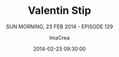 ---
layout: episode
title: "Valentin Stip"
subtitle: SUN MORNING, 23 FEB 2014 - EPISODE 129
date: 2014-02-23 09:30:00
author: "ImaCrea"
published: true

guest_name: Valentin Stip
guest_pic: /img/guestPics/129_Valentin_Stip.jpg
guest_color: dreamy
bigTitle_font_ratio: 6
bigTitle_line_ratio: 1

episode_number: 129
episode_URL: http://mailta.pe/129-Valentin-Stip.html
episode_FB_Pic: http://mailta.pe/img/fbPics/129.jpg

description: "This morning, welcome on Dream Airlines. Our captain, Valentin Stip, will take us off to glowing masses of condensed sound vapor floating in the sky. Classical music and vibrant sunrays blend together over the sea of clouds, close your eyes and let the wave bring you till the edge of the atmosphere. We’ll get back on earth progressively to finally land in the middle of the Amazon rainforest where a tribe of brazilian shamans tripping on glue are waiting for us."

intro: "This morning, welcome on Dream Airlines. Our captain, <a href=\"https://www.facebook.com/pages/Valentin-Stip/121985284555099\" target=\"_blank\">Valentin Stip</a>, will take us off to glowing masses of condensed sound vapor floating in the sky. Classical music and vibrant sunrays blend together over the sea of clouds, close your eyes and let the wave bring you till the edge of the atmosphere.<br/><br/>We’ll get back on earth progressively to finally land in the middle of the Amazon rainforest where a tribe of brazilian shamans tripping on glue are waiting for us."

guest_story_headline: A pianist's mind wandering through the infinite of computer music.
guest_story_content: Known for being part of Other People, Nicolas Jaar's label, <a href="https://www.facebook.com/pages/Valentin-Stip/121985284555099" target="_blank">Valentin Stip</a> is creating one of the most interesting listening experience we've heard in a long time. His subtle knowledge of perfect arrangement goes to a level we know in very few artists. His music breaks many barriers and manage to build a unique vibe pulling him out of Nico's shadow. We bet this is only the beginning of a great story, be sure to check his fresh debut album <a href="http://boomkat.com/downloads/908587-valentin-stip-sigh" target="_blank">"Sigh"</a>.

guest_explanation_headline: His morning inspiration
guest_explanation_track1: The way the melody comes out of sonic space is something that always brings my mind back from sleep smoothly.
guest_explanation_track2: This piece has been close to my heart since I was about 16. The clarity of vision and amount of emotion that I can feel in this piece is indescribable.
guest_explanation_track3: This last one (along with all the tracks on the same EP) is an ultimate feel good for me ! I might even snap my fingers and wiggle a little bit :)

track1_link: https://soundcloud.com/mailtape/donato-dozzy-vaporware-01-1
track1_title: Donato Dozzy - Vaporware 01
track1_color: dreamy

track2_link: https://soundcloud.com/mailtape/ravel-piano-concerto-in-g-ii
track2_title: Ravel, Piano Concerto In G - II Adagio Assai (L. Bernstein)
track2_color: dreamy

track3_link: https://soundcloud.com/georginavieane/move-d-untitled-3-workshop-13
track3_title: Move D - untitled 3
track3_color: vibrant

track4_link: https://soundcloud.com/otherpeoplerecords/correlation
track4_title: Valentin Stip - Correlation
track4_color: dreamy

track5_link: https://soundcloud.com/samaris/viltu-vitrast-4
track5_title: Samaris - Viltu Vitrast
track5_color: dreamy

track6_link: https://soundcloud.com/erasedtapes/kiasmos-looped
track6_title: Kiasmos – Looped
track6_color: bliss

track7_link: https://soundcloud.com/gluetrip/la-edad-del-futuro
track7_title: Glue Trip - La Edad Del Futuro
track7_color: vibrant

outro: That's all folks! A big thank to <a href="https://www.facebook.com/pages/Valentin-Stip/121985284555099" target="_blank">Valentin Stip</a> for his selection and to <a href="http://www.samanthacasolari.com">Samantha Casolari</a> for her picture. Enjoy your sunday and feel the love.


---
